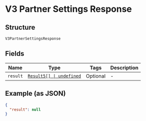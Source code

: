 
# V3 Partner Settings Response

## Structure

`V3PartnerSettingsResponse`

## Fields

| Name | Type | Tags | Description |
|  --- | --- | --- | --- |
| `result` | [`Result5[] \| undefined`](../../doc/models/result-5.md) | Optional | - |

## Example (as JSON)

```json
{
  "result": null
}
```

